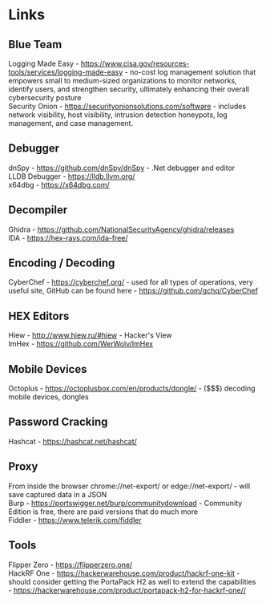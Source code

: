 # Links

## Blue Team

Logging Made Easy - https://www.cisa.gov/resources-tools/services/logging-made-easy - no-cost log management solution that empowers small to medium-sized organizations to monitor networks, identify users, and strengthen security, ultimately enhancing their overall cybersecurity posture<br />
Security Onion - https://securityonionsolutions.com/software - includes network visibility, host visibility, intrusion detection honeypots, log management, and case management.<br />

## Debugger

dnSpy - https://github.com/dnSpy/dnSpy - .Net debugger and editor<br />
LLDB Debugger - https://lldb.llvm.org/<br />
x64dbg - https://x64dbg.com/<br />

## Decompiler

Ghidra - https://github.com/NationalSecurityAgency/ghidra/releases<br />
IDA - https://hex-rays.com/ida-free/<br />

## Encoding / Decoding

CyberChef - https://cyberchef.org/ - used for all types of operations, very useful site, GitHub can be found here - https://github.com/gchq/CyberChef<br />

## HEX Editors

Hiew - http://www.hiew.ru/#hiew - Hacker's View<br />
ImHex - https://github.com/WerWolv/ImHex<br />

## Mobile Devices

Octoplus - https://octoplusbox.com/en/products/dongle/ - ($$$) decoding mobile devices, dongles<br />

## Password Cracking

Hashcat - https://hashcat.net/hashcat/<br />

## Proxy

From inside the browser chrome://net-export/ or edge://net-export/ - will save captured data in a JSON<br />
Burp - https://portswigger.net/burp/communitydownload - Community Edition is free, there are paid versions that do much more<br />
Fiddler - https://www.telerik.com/fiddler<br />

## Tools

Flipper Zero - https://flipperzero.one/<br />
HackRF One - https://hackerwarehouse.com/product/hackrf-one-kit - should consider getting the PortaPack H2 as well to extend the capabilities - https://hackerwarehouse.com/product/portapack-h2-for-hackrf-one//<br />
